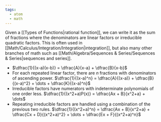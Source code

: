 ```yaml
---
tags:
  - atom
  - math
---
```

Given a [[Types of Functions|rational function]], we can write it as the sum of fractions where the denominators are linear factors or irreducible quadratic factors. This is often used in [[Math/Calculus/Integration/Integration|integration]], but also many other branches of math such as [[Math/Algebra/Sequences & Series/Sequences & Series|sequences and series]].
- $\dfrac{1}{(x-a)(x-b)} = \dfrac{A}{x-a} + \dfrac{B}{x-b}$
- For each repeated linear factor, there are $n$ fractions with denominators of ascending power.
   $\dfrac{1}{(x-a)^n} = \dfrac{A}{(x-a)} + \dfrac{B}{(x-a)^2} + \dots + \dfrac{K}{(x-a)^n}$
- Irreducible factors have numerators with indeterminate polynomials of one order less.
   $\dfrac{1}{(x^2+a)P(x)} = \dfrac{Ax + B}{x^2+a} + \dots$
- Repeating irreducible factors are handled using a combination of the previous two rules.
   $\dfrac{1}{(x^2+a)^n} = \dfrac{Ax + B}{x^2+a} + \dfrac{Cx + D}{(x^2+a)^2} + \dots + \dfrac{Ex + F}{(x^2+a)^n}$